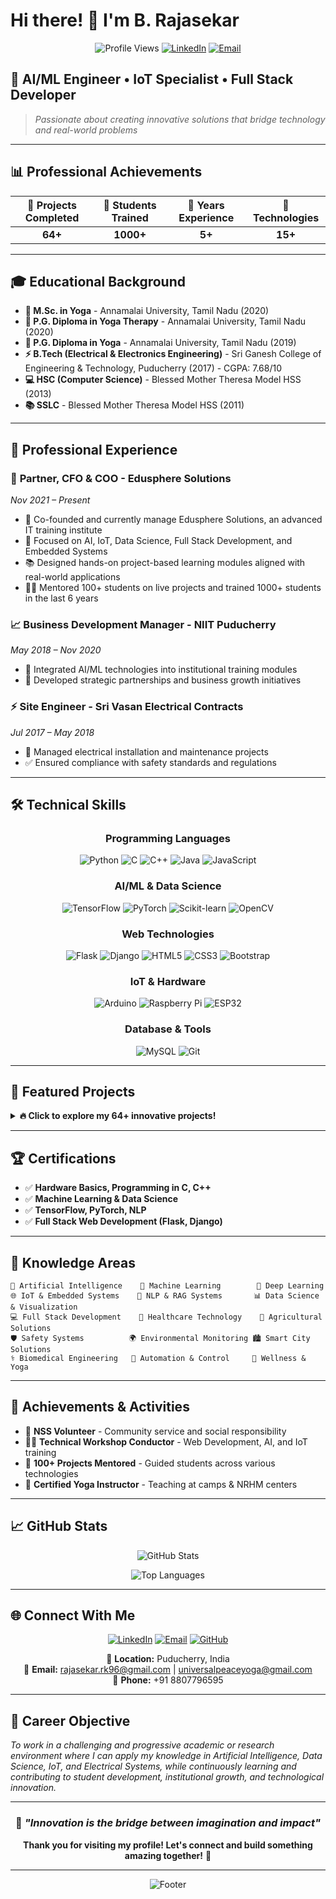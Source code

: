 # Hi there! 👋 I'm B. Rajasekar

<div align="center">

![Profile Views](https://komarev.com/ghpvc/?username=rajasekarrk96&color=blue)
[![LinkedIn](https://img.shields.io/badge/LinkedIn-0077B5?style=for-the-badge&logo=linkedin&logoColor=white)](https://www.linkedin.com/in/rajasekar-rr)
[![Email](https://img.shields.io/badge/Email-D14836?style=for-the-badge&logo=gmail&logoColor=white)](mailto:rajasekar.rk96@gmail.com)

</div>

## 🚀 AI/ML Engineer • IoT Specialist • Full Stack Developer

> *Passionate about creating innovative solutions that bridge technology and real-world problems*

---

## 📊 Professional Achievements

<div align="center">

| 🎯 **Projects Completed** | 👥 **Students Trained** | 💼 **Years Experience** | 🔧 **Technologies** |
|:-------------------------:|:------------------------:|:------------------------:|:--------------------:|
| **64+** | **1000+** | **5+** | **15+** |

</div>

---

## 🎓 Educational Background

- **🧘 M.Sc. in Yoga** - Annamalai University, Tamil Nadu (2020)
- **🧘 P.G. Diploma in Yoga Therapy** - Annamalai University, Tamil Nadu (2020)
- **🧘 P.G. Diploma in Yoga** - Annamalai University, Tamil Nadu (2019)
- **⚡ B.Tech (Electrical & Electronics Engineering)** - Sri Ganesh College of Engineering & Technology, Puducherry (2017) - CGPA: 7.68/10
- **💻 HSC (Computer Science)** - Blessed Mother Theresa Model HSS (2013)
- **📚 SSLC** - Blessed Mother Theresa Model HSS (2011)

---

## 💼 Professional Experience

### 🏢 **Partner, CFO & COO** - Edusphere Solutions
*Nov 2021 – Present*

- 🚀 Co-founded and currently manage Edusphere Solutions, an advanced IT training institute
- 🎯 Focused on AI, IoT, Data Science, Full Stack Development, and Embedded Systems
- 📚 Designed hands-on project-based learning modules aligned with real-world applications
- 👨‍🏫 Mentored 100+ students on live projects and trained 1000+ students in the last 6 years

### 📈 **Business Development Manager** - NIIT Puducherry
*May 2018 – Nov 2020*

- 🤖 Integrated AI/ML technologies into institutional training modules
- 🤝 Developed strategic partnerships and business growth initiatives

### ⚡ **Site Engineer** - Sri Vasan Electrical Contracts
*Jul 2017 – May 2018*

- 🔧 Managed electrical installation and maintenance projects
- ✅ Ensured compliance with safety standards and regulations

---

## 🛠️ Technical Skills

<div align="center">

### Programming Languages
![Python](https://img.shields.io/badge/Python-3776AB?style=for-the-badge&logo=python&logoColor=white)
![C](https://img.shields.io/badge/C-00599C?style=for-the-badge&logo=c&logoColor=white)
![C++](https://img.shields.io/badge/C++-00599C?style=for-the-badge&logo=c%2B%2B&logoColor=white)
![Java](https://img.shields.io/badge/Java-ED8B00?style=for-the-badge&logo=java&logoColor=white)
![JavaScript](https://img.shields.io/badge/JavaScript-F7DF1E?style=for-the-badge&logo=javascript&logoColor=black)

### AI/ML & Data Science
![TensorFlow](https://img.shields.io/badge/TensorFlow-FF6F00?style=for-the-badge&logo=tensorflow&logoColor=white)
![PyTorch](https://img.shields.io/badge/PyTorch-EE4C2C?style=for-the-badge&logo=pytorch&logoColor=white)
![Scikit-learn](https://img.shields.io/badge/scikit--learn-F7931E?style=for-the-badge&logo=scikit-learn&logoColor=white)
![OpenCV](https://img.shields.io/badge/OpenCV-27338e?style=for-the-badge&logo=OpenCV&logoColor=white)

### Web Technologies
![Flask](https://img.shields.io/badge/Flask-000000?style=for-the-badge&logo=flask&logoColor=white)
![Django](https://img.shields.io/badge/Django-092E20?style=for-the-badge&logo=django&logoColor=white)
![HTML5](https://img.shields.io/badge/HTML5-E34F26?style=for-the-badge&logo=html5&logoColor=white)
![CSS3](https://img.shields.io/badge/CSS3-1572B6?style=for-the-badge&logo=css3&logoColor=white)
![Bootstrap](https://img.shields.io/badge/Bootstrap-563D7C?style=for-the-badge&logo=bootstrap&logoColor=white)

### IoT & Hardware
![Arduino](https://img.shields.io/badge/Arduino-00979D?style=for-the-badge&logo=Arduino&logoColor=white)
![Raspberry Pi](https://img.shields.io/badge/Raspberry%20Pi-A22846?style=for-the-badge&logo=Raspberry%20Pi&logoColor=white)
![ESP32](https://img.shields.io/badge/ESP32-000000?style=for-the-badge&logo=espressif&logoColor=white)

### Database & Tools
![MySQL](https://img.shields.io/badge/MySQL-00000F?style=for-the-badge&logo=mysql&logoColor=white)
![Git](https://img.shields.io/badge/Git-F05032?style=for-the-badge&logo=git&logoColor=white)

</div>

---

## 🚀 Featured Projects

<details>
<summary><b>🔥 Click to explore my 64+ innovative projects!</b></summary>

### 🏥 Healthcare & Biomedical
- **🩺 Non-Invasive Cholesterol & Hemoglobin Measurement** - PPG-based health monitoring
- **💓 Real-Time ECG Signal Acquisition & Anomaly Detection** - BioAmp EXG with ML
- **🛡️ Heart Attack Detection System** - Early warning system
- **🧠 Stroke Detection System** - Neural monitoring technology
- **🛏️ Bed Sore EMG with TENS Circuit** - Patient care automation
- **🏥 Comprehensive Biomedical Monitoring System** - Triple parameter surveillance
- **💊 Automated Medical Dispenser for Trains** - Travel healthcare solution
- **💊 ATM Medical Dispenser with OCR Prescription** - Automated pharmacy system

### 🌱 Agriculture & Environmental
- **🌾 Smart Agricultural Monitoring System** - Color, Temperature & Soil Sensors with NodeMCU
- **🌾 Smart Agriculture with Solenoid & NPK Sensor** - Automated irrigation
- **🐟 IoT-Based Smart Biofloc Monitoring** - Fish farming with ML
- **🦌 Farm Wildlife Detection & Agriculture** - Crop protection system
- **🔥 Forest Fire Real-Time Monitoring** - Wildfire protection with data forecast
- **🌊 Mudslide Disaster Monitoring with ESP32** - Early warning system
- **💧 Underground Water Leakage Detection** - Infrastructure monitoring

### 🚗 Safety & Transportation
- **🏍️ Helmet-Integrated Motorcycle Safety System** - Impact detection & anti-reflective visor
- **🛣️ Collision Avoidance System for Hairpin Bends** - ESP32-CAM based safety
- **🚗 Smart Speed Control for Vehicle Safety** - Enhanced vehicle protection
- **⚠️ Accident Prevention for Hairpin Bends** - Road safety innovation
- **👷 Mining Helmet Safety Project** - Industrial safety solution
- **🚌 Bus Tracking System** - Public transport monitoring

### ♿ Accessibility & Assistive Technology
- **👁️ Blind Kit with ESP32-CAM and 6 Modules** - Comprehensive assistive device
- **♿ Wheelchair Control through Eye Blinking** - IoT-enabled accessibility
- **♿ Bluetooth Voice Control Wheelchair** - Multi-modal control system
- **🤟 Deaf and Dumb Communication Aid** - Communication assistance
- **🦽 Voice Control Robotic Arm** - Assistive robotics

### 🏠 Smart Home & IoT
- **🏠 Intelligent Home Automation System** - Energy efficiency & safety
- **💡 Smart Street Light System** - Automated urban lighting
- **🔒 Smart Lock System** - Secure access control
- **🚰 Automatic Water Tank Controller** - Water management
- **🔥 Smart Gas Stove Safety System** - Kitchen safety automation
- **☀️ Multiple Solar Panel with Pole Structure** - Renewable energy system

### 🏭 Industrial & Monitoring
- **⚠️ Industrial Gas Detection System** - Workplace safety monitoring
- **⚠️ AC Gas Detection System** - HVAC safety system
- **🏭 NodeMCU Smart Energy Meter with GSM** - Industrial energy monitoring
- **🐄 Livestock Monitoring System** - Animal welfare technology
- **🐋 Ship Sink Analysis System** - Maritime safety analysis
- **💨 Oxygen Tank Control System** - Medical gas management

### 🤖 Robotics & Control Systems
- **🚗 WiFi Car with Clap Control** - Gesture-controlled robotics
- **🚗 Bluetooth Voice Control Car** - Voice-activated vehicle
- **📷 ESP32-CAM with Servo Control** - Camera positioning system
- **🌐 GPS with GSM Communication** - Location tracking system
- **📍 GPS Module Integration Project** - Navigation technology

### 🗑️ Waste Management & Environment
- **🗑️ Smart Dustbin Project** - Automated waste collection
- **🗑️ Metal Detection Smart Dustbin** - Sorting automation
- **🗑️ Automated Trash Compactor with Alert** - Efficient waste management
- **♻️ Ink Extraction from Pollution** - Environmental cleanup

### 💪 Health & Fitness
- **🏃 Fitness Tracking System** - Personal health monitoring
- **🚨 Fall Detection System** - Elderly care safety
- **📐 Neck Angle Correction System** - Posture monitoring
- **👶 Smart Baby Cradle System** - Infant care automation

### 🚨 Security & Surveillance
- **👥 Women Safety Alert System** - Personal security device
- **🚧 Obstacle Detection System** - Safety monitoring
- **🚨 Circle Light Control System** - Security lighting
- **🔍 IR-Based Control System** - Infrared monitoring

### ⚡ Electronics & Embedded
- **🕐 Digital Clock Project** - Time display system
- **☀️ Solar Dryer System** - Renewable energy application
- **⚡ Smart Speed Control Project** - Motor control system

</details>

---

## 🏆 Certifications

- ✅ **Hardware Basics, Programming in C, C++**
- ✅ **Machine Learning & Data Science**
- ✅ **TensorFlow, PyTorch, NLP**
- ✅ **Full Stack Web Development (Flask, Django)**

---

## 🌟 Knowledge Areas

```
🤖 Artificial Intelligence    🧠 Machine Learning        🔬 Deep Learning
🌐 IoT & Embedded Systems    📝 NLP & RAG Systems       📊 Data Science & Visualization
💻 Full Stack Development    🏥 Healthcare Technology    🌱 Agricultural Solutions
🛡️ Safety Systems          🌍 Environmental Monitoring 🏙️ Smart City Solutions
⚕️ Biomedical Engineering   🤖 Automation & Control     🧘 Wellness & Yoga
```

---

## 🎯 Achievements & Activities

- 🤝 **NSS Volunteer** - Community service and social responsibility
- 👨‍🏫 **Technical Workshop Conductor** - Web Development, AI, and IoT training
- 🎯 **100+ Projects Mentored** - Guided students across various technologies
- 🧘 **Certified Yoga Instructor** - Teaching at camps & NRHM centers

---

## 📈 GitHub Stats

<div align="center">

![GitHub Stats](https://github-readme-stats.vercel.app/api?username=rajasekarrk96&show_icons=true&theme=radical)

![Top Languages](https://github-readme-stats.vercel.app/api/top-langs/?username=rajasekarrk96&layout=compact&theme=radical)

</div>

---

## 🌐 Connect With Me

<div align="center">

[![LinkedIn](https://img.shields.io/badge/LinkedIn-0077B5?style=for-the-badge&logo=linkedin&logoColor=white)](https://www.linkedin.com/in/rajasekar-rr)
[![Email](https://img.shields.io/badge/Email-D14836?style=for-the-badge&logo=gmail&logoColor=white)](mailto:rajasekar.rk96@gmail.com)
[![GitHub](https://img.shields.io/badge/GitHub-100000?style=for-the-badge&logo=github&logoColor=white)](https://github.com/rajasekarrk96)

📍 **Location:** Puducherry, India  
📧 **Email:** rajasekar.rk96@gmail.com | universalpeaceyoga@gmail.com  
📱 **Phone:** +91 8807796595

</div>

---

## 💭 Career Objective

*To work in a challenging and progressive academic or research environment where I can apply my knowledge in Artificial Intelligence, Data Science, IoT, and Electrical Systems, while continuously learning and contributing to student development, institutional growth, and technological innovation.*

---

<div align="center">

### 🚀 *"Innovation is the bridge between imagination and impact"* 

**Thank you for visiting my profile! Let's connect and build something amazing together!** 🌟

</div>

---

<div align="center">

![Footer](https://capsule-render.vercel.app/api?type=waving&color=gradient&height=100&section=footer)

</div>
